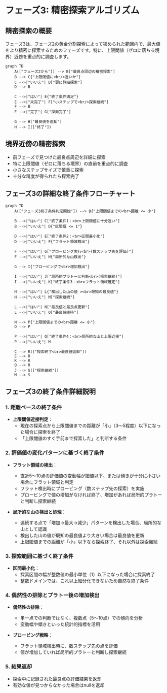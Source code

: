 # フェーズ3: 精密探索アルゴリズム

## 精密探索の概要

フェーズ3は、フェーズ2の黄金分割探索によって狭められた範囲内で、最大値をより精密に探索するためのフェーズです。特に、上限閾値（ゼロに落ちる境界）近傍を重点的に調査します。

```mermaid
graph TD
    A(["フェーズ2から"]) --> B["最良点周辺の精密探索"]
    B --> C{"上限閾値に<br/>近いか"}
    C -->|"いいえ"| D["更に詳細探索"]
    D --> B
    
    C -->|"はい"| E{"終了条件満足"}
    E -->|"未完了"| F["小ステップで<br/>探索継続"]
    F --> B
    E -->|"完了"| G["探索完了"]
    
    G --> H["最良値を返却"]
    H --> I(["終了"])
```

## 境界近傍の精密探索

- 前フェーズで見つけた最良点周辺を詳細に探索
- 特に上限閾値（ゼロに落ちる境界）の直前を重点的に調査
- 小さなステップサイズで慎重に探索
- 十分な精度が得られたら探索完了

## フェーズ3の詳細な終了条件フローチャート

```mermaid
graph TD
    A(["フェーズ3終了条件判定開始"]) --> B{"上限閾値までの<br>距離 <= 小"}
    
    B -->|"はい"| C["終了条件1：<br>上限閾値に十分近い"]
    B -->|"いいえ"| D{"区間幅 <= 1"}
    
    D -->|"はい"| E["終了条件2：<br>区間最小化"]
    D -->|"いいえ"| F{"フラット領域検出"}
    
    F -->|"はい"| G["プロービング実行<br>(数ステップ先を評価)"]
    F -->|"いいえ"| H{"局所的な山検出"}
    
    G --> I{"プロービングで<br>増加検出"}
    
    I -->|"はい"| J["局所的プラトーと判断<br>(探索継続)"]
    I -->|"いいえ"| K["終了条件3：<br>フラット領域確定"]
    
    H -->|"はい"| L{"検出した山の値 ><br>既知の最良値"}
    H -->|"いいえ"| M["探索継続"]
    
    L -->|"はい"| N["最良値と最良点更新"]
    L -->|"いいえ"| O["最良値維持"]
    
    N --> P{"上限閾値までの<br>距離 <= 小"}
    O --> P
    
    P -->|"はい"| Q["終了条件4：<br>局所的な山と上限近接"]
    P -->|"いいえ"| M
    
    C --> R(["探索終了<br>最良値返却"])
    E --> R
    K --> R
    Q --> R
    J --> S(["探索継続"])
    M --> S
```

## フェーズ3の終了条件詳細説明

### 1. 距離ベースの終了条件
- **上限閾値近接判定**：
  - 現在の探索点から上限閾値までの距離が「小」（3〜5程度）以下になった場合に探索を終了
  - 「上限閾値のすぐ手前まで探索した」と判断する条件

### 2. 評価値の変化パターンに基づく終了条件
- **フラット領域の検出**：
  - 直近5〜10点の評価値の変動幅が閾値以下、または傾きが十分に小さい場合にフラット領域と判定
  - フラット検出時にプロービング（数ステップ先の探索）を実施
  - プロービングで値の増加がなければ終了、増加があれば局所的プラトーと判断し探索継続

- **局所的な山の検出と処理**：
  - 連続する点で「増加→最大→減少」パターンを検出した場合、局所的な山として認識
  - 検出した山の値が既知の最良値より大きい場合は最良値を更新
  - 上限閾値までの距離が「小」以下なら探索終了、それ以外は探索継続

### 3. 探索範囲に基づく終了条件
- **区間最小化**：
  - 探索区間の幅が整数値の最小単位（1）以下になった場合に探索終了
  - 整数ドメインでは、これ以上細分化できないため自然な終了条件

### 4. 偶然性の排除とプラトー後の増加検出
- **偶然性の排除**：
  - 単一点での判断ではなく、複数点（5〜10点）での傾向を分析
  - 変動幅や傾きといった統計的指標を活用

- **プロービング戦略**：
  - フラット領域検出時に、数ステップ先の点を評価
  - 値が増加していれば局所的プラトーと判断し探索継続

### 5. 結果返却
- 探索中に記録された最良点の評価結果を返却
- 有効な値が見つからなかった場合はnullを返却

